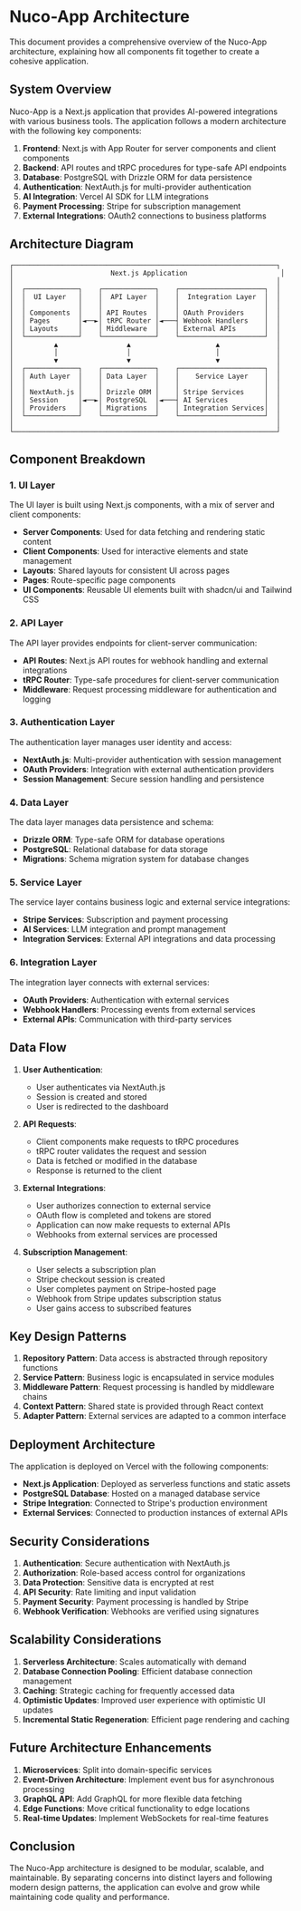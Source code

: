 # Nuco-App Architecture

This document provides a comprehensive overview of the Nuco-App architecture, explaining how all components fit together to create a cohesive application.

## System Overview

Nuco-App is a Next.js application that provides AI-powered integrations with various business tools. The application follows a modern architecture with the following key components:

1. **Frontend**: Next.js with App Router for server components and client components
2. **Backend**: API routes and tRPC procedures for type-safe API endpoints
3. **Database**: PostgreSQL with Drizzle ORM for data persistence
4. **Authentication**: NextAuth.js for multi-provider authentication
5. **AI Integration**: Vercel AI SDK for LLM integrations
6. **Payment Processing**: Stripe for subscription management
7. **External Integrations**: OAuth2 connections to business platforms

## Architecture Diagram

```
┌─────────────────────────────────────────────────────────────────┐
│                        Next.js Application                       │
│                                                                 │
│  ┌─────────────┐    ┌─────────────┐    ┌─────────────────────┐  │
│  │  UI Layer   │    │  API Layer  │    │  Integration Layer  │  │
│  │             │    │             │    │                     │  │
│  │ Components  │    │ API Routes  │    │ OAuth Providers     │  │
│  │ Pages       │◄──►│ tRPC Router │◄───┤ Webhook Handlers    │  │
│  │ Layouts     │    │ Middleware  │    │ External APIs       │  │
│  └─────────────┘    └─────────────┘    └─────────────────────┘  │
│          ▲                 ▲                     ▲              │
│          │                 │                     │              │
│          ▼                 ▼                     ▼              │
│  ┌─────────────┐    ┌─────────────┐    ┌─────────────────────┐  │
│  │ Auth Layer  │    │ Data Layer  │    │    Service Layer    │  │
│  │             │    │             │    │                     │  │
│  │ NextAuth.js │    │ Drizzle ORM │    │ Stripe Services     │  │
│  │ Session     │◄──►│ PostgreSQL  │◄───┤ AI Services         │  │
│  │ Providers   │    │ Migrations  │    │ Integration Services│  │
│  └─────────────┘    └─────────────┘    └─────────────────────┘  │
│                                                                 │
└─────────────────────────────────────────────────────────────────┘
```

## Component Breakdown

### 1. UI Layer

The UI layer is built using Next.js components, with a mix of server and client components:

- **Server Components**: Used for data fetching and rendering static content
- **Client Components**: Used for interactive elements and state management
- **Layouts**: Shared layouts for consistent UI across pages
- **Pages**: Route-specific page components
- **UI Components**: Reusable UI elements built with shadcn/ui and Tailwind CSS

### 2. API Layer

The API layer provides endpoints for client-server communication:

- **API Routes**: Next.js API routes for webhook handling and external integrations
- **tRPC Router**: Type-safe procedures for client-server communication
- **Middleware**: Request processing middleware for authentication and logging

### 3. Authentication Layer

The authentication layer manages user identity and access:

- **NextAuth.js**: Multi-provider authentication with session management
- **OAuth Providers**: Integration with external authentication providers
- **Session Management**: Secure session handling and persistence

### 4. Data Layer

The data layer manages data persistence and schema:

- **Drizzle ORM**: Type-safe ORM for database operations
- **PostgreSQL**: Relational database for data storage
- **Migrations**: Schema migration system for database changes

### 5. Service Layer

The service layer contains business logic and external service integrations:

- **Stripe Services**: Subscription and payment processing
- **AI Services**: LLM integration and prompt management
- **Integration Services**: External API integrations and data processing

### 6. Integration Layer

The integration layer connects with external services:

- **OAuth Providers**: Authentication with external services
- **Webhook Handlers**: Processing events from external services
- **External APIs**: Communication with third-party services

## Data Flow

1. **User Authentication**:
   - User authenticates via NextAuth.js
   - Session is created and stored
   - User is redirected to the dashboard

2. **API Requests**:
   - Client components make requests to tRPC procedures
   - tRPC router validates the request and session
   - Data is fetched or modified in the database
   - Response is returned to the client

3. **External Integrations**:
   - User authorizes connection to external service
   - OAuth flow is completed and tokens are stored
   - Application can now make requests to external APIs
   - Webhooks from external services are processed

4. **Subscription Management**:
   - User selects a subscription plan
   - Stripe checkout session is created
   - User completes payment on Stripe-hosted page
   - Webhook from Stripe updates subscription status
   - User gains access to subscribed features

## Key Design Patterns

1. **Repository Pattern**: Data access is abstracted through repository functions
2. **Service Pattern**: Business logic is encapsulated in service modules
3. **Middleware Pattern**: Request processing is handled by middleware chains
4. **Context Pattern**: Shared state is provided through React context
5. **Adapter Pattern**: External services are adapted to a common interface

## Deployment Architecture

The application is deployed on Vercel with the following components:

- **Next.js Application**: Deployed as serverless functions and static assets
- **PostgreSQL Database**: Hosted on a managed database service
- **Stripe Integration**: Connected to Stripe's production environment
- **External Services**: Connected to production instances of external APIs

## Security Considerations

1. **Authentication**: Secure authentication with NextAuth.js
2. **Authorization**: Role-based access control for organizations
3. **Data Protection**: Sensitive data is encrypted at rest
4. **API Security**: Rate limiting and input validation
5. **Payment Security**: Payment processing is handled by Stripe
6. **Webhook Verification**: Webhooks are verified using signatures

## Scalability Considerations

1. **Serverless Architecture**: Scales automatically with demand
2. **Database Connection Pooling**: Efficient database connection management
3. **Caching**: Strategic caching for frequently accessed data
4. **Optimistic Updates**: Improved user experience with optimistic UI updates
5. **Incremental Static Regeneration**: Efficient page rendering and caching

## Future Architecture Enhancements

1. **Microservices**: Split into domain-specific services
2. **Event-Driven Architecture**: Implement event bus for asynchronous processing
3. **GraphQL API**: Add GraphQL for more flexible data fetching
4. **Edge Functions**: Move critical functionality to edge locations
5. **Real-time Updates**: Implement WebSockets for real-time features

## Conclusion

The Nuco-App architecture is designed to be modular, scalable, and maintainable. By separating concerns into distinct layers and following modern design patterns, the application can evolve and grow while maintaining code quality and performance. 